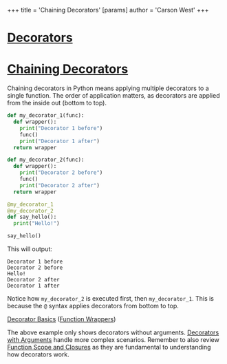 +++
 title = 'Chaining Decorators'
[params]
	author = 'Carson West'
+++
# [Decorators](./../decorators/)
# [Chaining Decorators](./../chaining-decorators/) 
Chaining decorators in Python means applying multiple decorators to a single function.  The order of application matters, as decorators are applied from the inside out (bottom to top).

```python
def my_decorator_1(func):
  def wrapper():
    print("Decorator 1 before")
    func()
    print("Decorator 1 after")
  return wrapper

def my_decorator_2(func):
  def wrapper():
    print("Decorator 2 before")
    func()
    print("Decorator 2 after")
  return wrapper

@my_decorator_1
@my_decorator_2
def say_hello():
  print("Hello!")

say_hello()
```

This will output:

```
Decorator 1 before
Decorator 2 before
Hello!
Decorator 2 after
Decorator 1 after
```

Notice how `my_decorator_2` is executed first, then `my_decorator_1`.  This is because the `@` syntax applies decorators from bottom to top.


[Decorator Basics](./../decorator-basics/)  ([Function Wrappers](./../function-wrappers/))

The above example only shows decorators without arguments.  [Decorators with Arguments](./../decorators-with-arguments/)  handle more complex scenarios.  Remember to also review [Function Scope and Closures](./../function-scope-and-closures/) as they are fundamental to understanding how decorators work.

